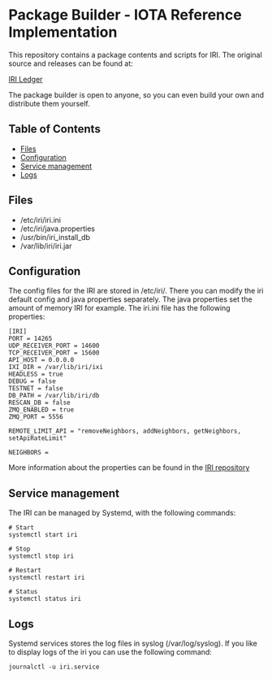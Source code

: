 # Package Builder - IOTA Reference Implementation

This repository contains a package contents and scripts for IRI.
The original source and releases can be found at:

[IRI Ledger](https://github.com/iotaledger/iri)

The package builder is open to anyone, so you can even build your own
and distribute them yourself.

## Table of Contents
- [Files](#files)
- [Configuration](#configuration)
- [Service management](#service-management)
- [Logs](#logs)

## Files
- /etc/iri/iri.ini
- /etc/iri/java.properties
- /usr/bin/iri_install_db
- /var/lib/iri/iri.jar

## Configuration

The config files for the IRI are stored in /etc/iri/. There you can modify the iri default config and java properties separately. The java properties set the amount of memory IRI for example. The iri.ini
file has the following properties:

```
[IRI]
PORT = 14265
UDP_RECEIVER_PORT = 14600
TCP_RECEIVER_PORT = 15600
API_HOST = 0.0.0.0
IXI_DIR = /var/lib/iri/ixi
HEADLESS = true
DEBUG = false
TESTNET = false
DB_PATH = /var/lib/iri/db
RESCAN_DB = false
ZMQ_ENABLED = true
ZMQ_PORT = 5556

REMOTE_LIMIT_API = "removeNeighbors, addNeighbors, getNeighbors, setApiRateLimit"

NEIGHBORS =
```

More information about the properties can be found in the [IRI repository](https://github.com/iotaledger/iri)

## Service management

The IRI can be managed by Systemd, with the following commands:

```
# Start
systemctl start iri

# Stop
systemctl stop iri

# Restart
systemctl restart iri

# Status
systemctl status iri
```

## Logs

Systemd services stores the log files in syslog (/var/log/syslog). If you like to display logs of the iri you can use the following command:

```
journalctl -u iri.service
```